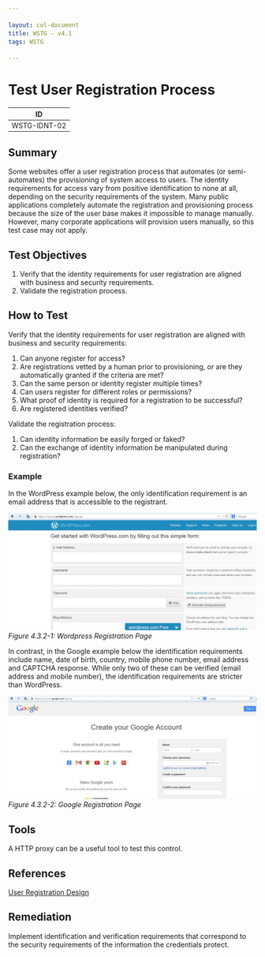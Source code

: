 ```yaml
---

layout: col-document
title: WSTG - v4.1
tags: WSTG

---
```

# Test User Registration Process

|ID            |
|--------------|
|WSTG-IDNT-02|

## Summary

Some websites offer a user registration process that automates (or semi-automates) the provisioning of system access to users. The identity requirements for access vary from positive identification to none at all, depending on the security requirements of the system. Many public applications completely automate the registration and provisioning process because the size of the user base makes it impossible to manage manually. However, many corporate applications will provision users manually, so this test case may not apply.

## Test Objectives

1. Verify that the identity requirements for user registration are aligned with business and security requirements.
2. Validate the registration process.

## How to Test

Verify that the identity requirements for user registration are aligned with business and security requirements:

1. Can anyone register for access?
2. Are registrations vetted by a human prior to provisioning, or are they automatically granted if the criteria are met?
3. Can the same person or identity register multiple times?
4. Can users register for different roles or permissions?
5. What proof of identity is required for a registration to be successful?
6. Are registered identities verified?

Validate the registration process:

1. Can identity information be easily forged or faked?
2. Can the exchange of identity information be manipulated during registration?

### Example

In the WordPress example below, the only identification requirement is an email address that is accessible to the registrant.

![Wordpress Registration Page](images/Wordpress_registration_page.jpg)\
*Figure 4.3.2-1: Wordpress Registration Page*

In contrast, in the Google example below the identification requirements include name, date of birth, country, mobile phone number, email address and CAPTCHA response. While only two of these can be verified (email address and mobile number), the identification requirements are stricter than WordPress.

![Google Registration Page](images/Google_registration_page.jpg)\
*Figure 4.3.2-2: Google Registration Page*

## Tools

A HTTP proxy can be a useful tool to test this control.

## References

[User Registration Design](https://mashable.com/2011/06/09/user-registration-design/)

## Remediation

Implement identification and verification requirements that correspond to the security requirements of the information the credentials protect.
